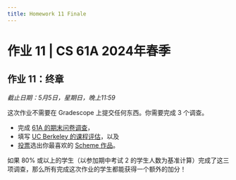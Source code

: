 ```yaml
---
title: Homework 11 Finale
---
```


# 作业 11 | CS 61A 2024年春季

## 作业 11：终章

_截止日期：5月5日，星期日，晚上11:59_

这次作业不需要在 Gradescope 上提交任何东西。你需要完成 3 个调查。

-   完成 [61A 的期末问卷调查](https://forms.gle/vY3xWvk71tpF8x8K9)，
-   填写 [UC Berkeley 的课程评估](https://course-evaluations.berkeley.edu/)，以及
-   [投票](https://forms.gle/dTzYHR23ZMDQ8URp6)选出你最喜欢的 [Scheme 作品](https://cs61a.org/proj/scheme_gallery)。

如果 80% 或以上的学生（以参加期中考试 2 的学生人数为基准计算）完成了这三项调查，那么所有完成这次作业的学生都能获得一个额外的加分！
